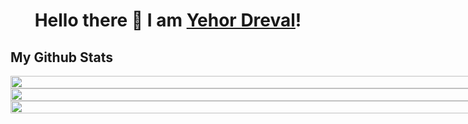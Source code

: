 <h1 align="center">
Hello there 👋 I am <a href="https://github.com/Freekson">Yehor Dreval</a>!
</h1>

## My Github Stats

<div style="display: flex; width: 100vw; flex-direction: column; align-items: center;">
    <div style="width: 100%;">
        <img  style="width: 100%"src="https://github-readme-streak-stats.herokuapp.com/?user=Freekson&theme=gruvbox" />
    </div> 
    <div style="width: 100%;">
        <img  style="width: 100%"src="https://github-readme-stats.vercel.app/api?username=Freekson&theme=gruvbox&custom_title=Yehor%20github%20stats" />
    </div>
    <div style="width: 100%;">
        <img style="width: 100%;"  src="https://github-profile-summary-cards.vercel.app/api/cards/most-commit-language?username=Freekson&theme=gruvbox" />
    </div>  
        <!--
    <div style="width: 100%;">
        <img style="width: 100%" src="https://github-readme-stats.vercel.app/api/wakatime?username=Dreval&theme=gruvbox&layout=compact)" />
    </div>
    -->
</div>
